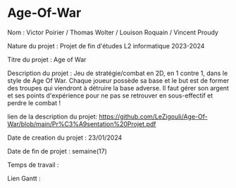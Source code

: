 # Age-Of-War

Nom : Victor Poirier / Thomas Wolter / Louison Roquain / Vincent Proudy

Nature du projet : Projet de fin d'études L2 informatique 2023-2024

Titre du projet : Age of War

Description du projet : Jeu de stratégie/combat en 2D, en 1 contre 1, dans le style de Age Of War. Chaque joueur possède sa base et le but est de former des troupes qui viendront à détruire la base adverse. Il faut gérer son argent et ses points d'expérience pour ne pas se retrouver en sous-effectif et perdre le combat ! 


lien de la description du projet: https://github.com/LeZigouli/Age-Of-War/blob/main/Pr%C3%A9sentation%20Projet.pdf



Date de creation du projet : 23/01/2024

Date de fin de projet : semaine(17)

Temps de travail :

Lien Gantt :
